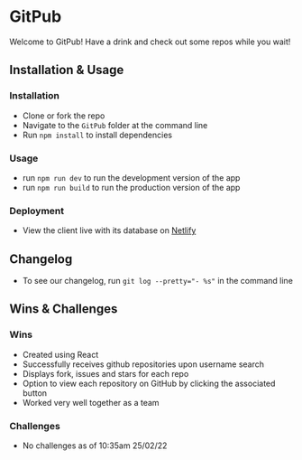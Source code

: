 # GitPub

Welcome to GitPub! Have a drink and check out some repos while you wait! 

## Installation & Usage

### Installation

* Clone or fork the repo
* Navigate to the `GitPub` folder at the command line 
* Run `npm install` to install dependencies

### Usage

* run `npm run dev` to run the development version of the app
* run `npm run build` to run the production version of the app

### Deployment

* View the client live with its database on [Netlify](https://thegitpub.netlify.app/) 

## Changelog

* To see our changelog, run `git log --pretty="- %s"` in the command line

## Wins & Challenges

### Wins

* Created using React
* Successfully receives github repositories upon username search
* Displays fork, issues and stars for each repo 
* Option to view each repository on GitHub by clicking the associated button
* Worked very well together as a team 

### Challenges

* No challenges as of 10:35am 25/02/22


